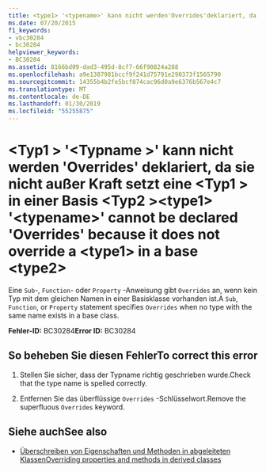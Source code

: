```yaml
---
title: <type1> '<typename>' kann nicht werden'Overrides'deklariert, da es nicht überschreibt eine <type1> in einer Basis <type2>
ms.date: 07/20/2015
f1_keywords:
- vbc30284
- bc30284
helpviewer_keywords:
- BC30284
ms.assetid: 8166bd09-dad3-495d-8cf7-66f90824a288
ms.openlocfilehash: a9e1387981bccf9f241d75791e290373f1565790
ms.sourcegitcommit: 14355b4b2fe5bcf874cac96d0a9e6376b567e4c7
ms.translationtype: MT
ms.contentlocale: de-DE
ms.lasthandoff: 01/30/2019
ms.locfileid: "55255875"
---
```

# <a name="type1-typename-cannot-be-declared-overrides-because-it-does-not-override-a-type1-in-a-base-type2"></a><span data-ttu-id="f5737-102">\<Typ1 > '\<Typname >' kann nicht werden 'Overrides' deklariert, da sie nicht außer Kraft setzt eine \<Typ1 > in einer Basis \<Typ2 ></span><span class="sxs-lookup"><span data-stu-id="f5737-102">\<type1> '\<typename>' cannot be declared 'Overrides' because it does not override a \<type1> in a base \<type2></span></span>
<span data-ttu-id="f5737-103">Eine `Sub`-, `Function`- oder `Property` -Anweisung gibt `Overrides` an, wenn kein Typ mit dem gleichen Namen in einer Basisklasse vorhanden ist.</span><span class="sxs-lookup"><span data-stu-id="f5737-103">A `Sub`, `Function`, or `Property` statement specifies `Overrides` when no type with the same name exists in a base class.</span></span>  
  
 <span data-ttu-id="f5737-104">**Fehler-ID:** BC30284</span><span class="sxs-lookup"><span data-stu-id="f5737-104">**Error ID:** BC30284</span></span>  
  
## <a name="to-correct-this-error"></a><span data-ttu-id="f5737-105">So beheben Sie diesen Fehler</span><span class="sxs-lookup"><span data-stu-id="f5737-105">To correct this error</span></span>  
  
1.  <span data-ttu-id="f5737-106">Stellen Sie sicher, dass der Typname richtig geschrieben wurde.</span><span class="sxs-lookup"><span data-stu-id="f5737-106">Check that the type name is spelled correctly.</span></span>  
  
2.  <span data-ttu-id="f5737-107">Entfernen Sie das überflüssige `Overrides` -Schlüsselwort.</span><span class="sxs-lookup"><span data-stu-id="f5737-107">Remove the superfluous `Overrides` keyword.</span></span>  
  
## <a name="see-also"></a><span data-ttu-id="f5737-108">Siehe auch</span><span class="sxs-lookup"><span data-stu-id="f5737-108">See also</span></span>
- [<span data-ttu-id="f5737-109">Überschreiben von Eigenschaften und Methoden in abgeleiteten Klassen</span><span class="sxs-lookup"><span data-stu-id="f5737-109">Overriding properties and methods in derived classes</span></span>](~/docs/visual-basic/programming-guide/language-features/objects-and-classes/inheritance-basics.md#overriding-properties-and-methods-in-derived-classes)
